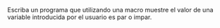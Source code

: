 Escriba un programa que utilizando una macro muestre el valor de una variable introducida por el usuario es par o impar.